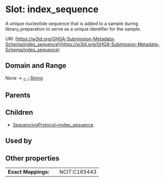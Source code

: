 
# Slot: index_sequence


A unique nucleotide sequence that is added to a sample during library_preparation to serve as a unique identifier for the sample.

URI: [https://w3id.org/GHGA-Submission-Metadata-Schema/index_sequence](https://w3id.org/GHGA-Submission-Metadata-Schema/index_sequence)


## Domain and Range

None &#8594;  <sub>0..1</sub> [String](types/String.md)

## Parents


## Children

 *  [SequencingProtocol➞index_sequence](SequencingProtocol_index_sequence.md)

## Used by


## Other properties

|  |  |  |
| --- | --- | --- |
| **Exact Mappings:** | | NCIT:C165443 |

